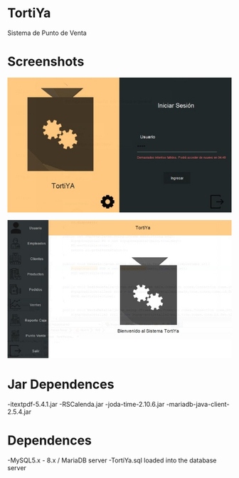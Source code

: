 # TortiYa

Sistema de Punto de Venta

# Screenshots

![Screenshot](https://github.com/JeysonFlores/TortiYa/blob/master/Screenshots/LoginSC.jpeg)

![Screenshot](https://github.com/JeysonFlores/TortiYa/blob/master/Screenshots/MenuSC.jpeg)

# Jar Dependences
  -itextpdf-5.4.1.jar
  -RSCalenda.jar
  -joda-time-2.10.6.jar
  -mariadb-java-client-2.5.4.jar

# Dependences
  -MySQL5.x - 8.x / MariaDB server 
  -TortiYa.sql loaded into the database server
